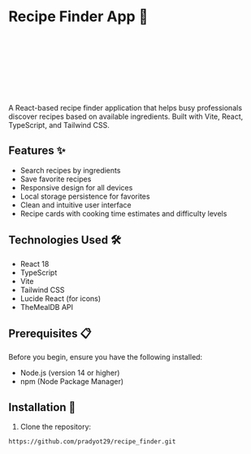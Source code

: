 # Recipe Finder App 🍳


<svg version="1.1" xmlns="http://www.w3.org/2000/svg" viewBox="0 0 369.0114648437502 121.07499999999999" width="369.0114648437502" height="121.07499999999999">
  <!-- svg-source:excalidraw -->
  
  <rect x="0" y="0" width="369.0114648437502" height="121.07499999999999" fill="#171717"></rect><g><g transform="translate(10 10) rotate(0 174.5057324218751 50.537499999999994)"><path d="M0 0 M0 0 C0 6.940544804111123, 0 13.881089608222245, 0 27.4 C8.116245013178134e-16 34.02741699796952, 5.372583002030479 39.4, 12 39.4 M12 39.4 C134.25978550364414 39.4, 256.5195710072883 39.4, 337.011 39.4 C343.63841699796956 39.4, 349.011 44.77258300203048, 349.011 51.4 M349.011 51.4 C349.0111585672094 68.34510493858717, 349.01131713441885 85.29020987717433, 349.0114648437502 101.07499999999999" stroke="#ffffff" stroke-width="1.3125" fill="none"></path></g><g transform="translate(10 10) rotate(0 174.5057324218751 50.537499999999994)"><path d="M355.01136759541595 90.68263900884143 C354.01138380347163 92.41469917403452, 351.0114648436627 101.07498128459989, 349.0114648437502 101.07499999999999 C347.01146484383776 101.07501871540009, 344.0113838039095 92.41479275103504, 343.01136759594135 90.68275130124205" stroke="#ffffff" stroke-width="1.3125" fill="none"></path></g></g></svg>

A React-based recipe finder application that helps busy professionals discover recipes based on available ingredients. Built with Vite, React, TypeScript, and Tailwind CSS.

## Features ✨

- Search recipes by ingredients
- Save favorite recipes
- Responsive design for all devices
- Local storage persistence for favorites
- Clean and intuitive user interface
- Recipe cards with cooking time estimates and difficulty levels

## Technologies Used 🛠️

- React 18
- TypeScript
- Vite
- Tailwind CSS
- Lucide React (for icons)
- TheMealDB API

## Prerequisites 📋

Before you begin, ensure you have the following installed:
- Node.js (version 14 or higher)
- npm (Node Package Manager)

## Installation 🚀

1. Clone the repository:
```bash
https://github.com/pradyot29/recipe_finder.git
